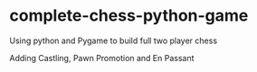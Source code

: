 # complete-chess-python-game
Using python and Pygame to build full two player chess

Adding Castling, Pawn Promotion and En Passant 
